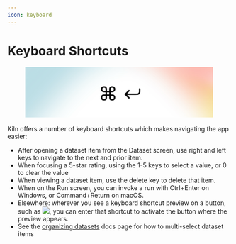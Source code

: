 ```yaml
---
icon: keyboard
---
```


# Keyboard Shortcuts

<figure><img src="../.gitbook/assets/KBD.png" alt=""><figcaption></figcaption></figure>

Kiln offers a number of keyboard shortcuts which makes navigating the app easier:

* After opening a dataset item from the Dataset screen, use right and left keys to navigate to the next and prior item.
* When focusing a 5-star rating, using the 1-5 keys to select a value, or 0 to clear the value
* When viewing a dataset item, use the delete key to delete that item.
* When on the Run screen, you can invoke a run with Ctrl+Enter on Windows, or Command+Return on macOS.
* Elsewhere: wherever you see a keyboard shortcut preview on a button, such as ![](<../.gitbook/assets/Screenshot 2025-01-09 at 11.40.48 AM (1).png>), you can enter that shortcut to activate the button where the preview appears.
* See the [organizing datasets](organizing-datasets.md) docs page for how to multi-select dataset items
